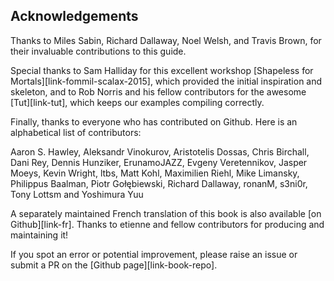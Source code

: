 ## Acknowledgements

Thanks to Miles Sabin, Richard Dallaway, Noel Welsh, and Travis Brown,
for their invaluable contributions to this guide.

Special thanks to Sam Halliday for this excellent workshop
[Shapeless for Mortals][link-fommil-scalax-2015],
which provided the initial inspiration and skeleton,
and to Rob Norris and his fellow contributors
for the awesome [Tut][link-tut],
which keeps our examples compiling correctly.

Finally, thanks to everyone who has contributed on Github.
Here is an alphabetical list of contributors:

Aaron S. Hawley,
Aleksandr Vinokurov,
Aristotelis Dossas,
Chris Birchall,
Dani Rey,
Dennis Hunziker,
ErunamoJAZZ,
Evgeny Veretennikov,
Jasper Moeys,
Kevin Wright,
ltbs,
Matt Kohl,
Maximilien Riehl,
Mike Limansky,
Philippus Baalman,
Piotr Gołębiewski,
Richard Dallaway,
ronanM,
s3ni0r,
Tony Lottsm
and Yoshimura Yuu

A separately maintained French translation
of this book is also available [on Github][link-fr].
Thanks to etienne and fellow contributors
for producing and maintaining it!

If you spot an error or potential improvement,
please raise an issue or submit a PR
on the [Github page][link-book-repo].
